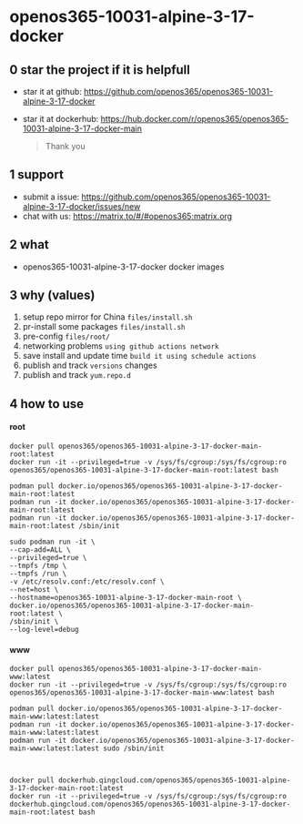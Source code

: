 # openos365-10031-alpine-3-17-docker

## 0 star the project if it is helpfull

* star it at github: https://github.com/openos365/openos365-10031-alpine-3-17-docker
* star it at dockerhub: https://hub.docker.com/r/openos365/openos365-10031-alpine-3-17-docker-main

  > Thank you

## 1 support

* submit a issue: https://github.com/openos365/openos365-10031-alpine-3-17-docker/issues/new
* chat with us: https://matrix.to/#/#openos365:matrix.org

## 2 what

* openos365-10031-alpine-3-17-docker docker images
  
## 3 why (values)

1. setup repo mirror for China `files/install.sh`
1. pr-install some packages `files/install.sh`
1. pre-config `files/root/`
1. networking problems `using github actions network`
1. save install and update time `build it using schedule actions`
1. publish and track `versions` changes
1. publish and track `yum.repo.d`

## 4 how to use

#### root
```
docker pull openos365/openos365-10031-alpine-3-17-docker-main-root:latest
docker run -it --privileged=true -v /sys/fs/cgroup:/sys/fs/cgroup:ro openos365/openos365-10031-alpine-3-17-docker-main-root:latest bash

podman pull docker.io/openos365/openos365-10031-alpine-3-17-docker-main-root:latest
podman run -it docker.io/openos365/openos365-10031-alpine-3-17-docker-main-root:latest
podman run -it docker.io/openos365/openos365-10031-alpine-3-17-docker-main-root:latest /sbin/init

sudo podman run -it \
--cap-add=ALL \
--privileged=true \
--tmpfs /tmp \
--tmpfs /run \
-v /etc/resolv.conf:/etc/resolv.conf \
--net=host \
--hostname=openos365-10031-alpine-3-17-docker-main-root \
docker.io/openos365/openos365-10031-alpine-3-17-docker-main-root:latest \
/sbin/init \
--log-level=debug

```
#### www

```
docker pull openos365/openos365-10031-alpine-3-17-docker-main-www:latest
docker run -it --privileged=true -v /sys/fs/cgroup:/sys/fs/cgroup:ro openos365/openos365-10031-alpine-3-17-docker-main-www:latest bash

podman pull docker.io/openos365/openos365-10031-alpine-3-17-docker-main-www:latest:latest
podman run -it docker.io/openos365/openos365-10031-alpine-3-17-docker-main-www:latest:latest
podman run -it docker.io/openos365/openos365-10031-alpine-3-17-docker-main-www:latest:latest sudo /sbin/init



docker pull dockerhub.qingcloud.com/openos365/openos365-10031-alpine-3-17-docker-main-root:latest
docker run -it --privileged=true -v /sys/fs/cgroup:/sys/fs/cgroup:ro dockerhub.qingcloud.com/openos365/openos365-10031-alpine-3-17-docker-main-root:latest bash


```
